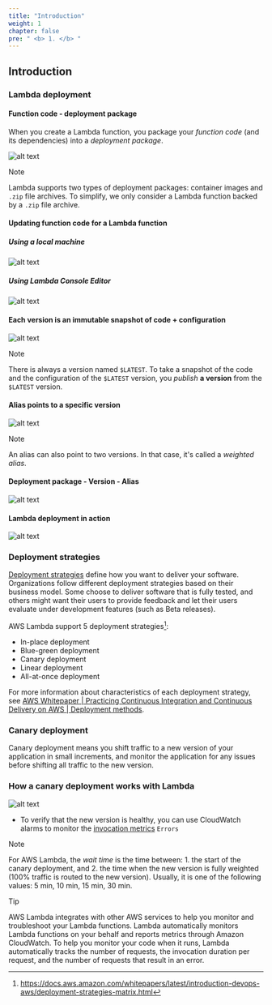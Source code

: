 ```yaml
---
title: "Introduction"
weight: 1
chapter: false
pre: " <b> 1. </b> "
---
```


## Introduction

### Lambda deployment

#### Function code - deployment package

When you create a Lambda function, you package your _function code_ (and its dependencies) into a _deployment package_.

![alt text](/images/diagrams/workshop-5/lambda--deployment-package.drawio.png)

> [!NOTE]
> Lambda supports two types of deployment packages: container images and `.zip` file archives. To simplify, we only consider a Lambda function backed by a `.zip` file archive.

#### Updating function code for a Lambda function

##### Using a local machine

![alt text](/images/diagrams/workshop-5/lambda--update-function-code--local-machine.drawio.png)

##### Using Lambda Console Editor

![alt text](/images/diagrams/workshop-5/lambda--update-function-code--lambda-console-editor.drawio.png)

#### Each version is an immutable snapshot of code + configuration

![alt text](/images/diagrams/workshop-5/lambda--version.drawio.png)

> [!NOTE]
> There is always a version named `$LATEST`. To take a snapshot of the code and the configuration of the `$LATEST` version, you _publish_ **a version** from the `$LATEST` version.

#### Alias points to a specific version

![alt text](/images/diagrams/workshop-5/lambda--alias.drawio.png)

> [!NOTE]
> An alias can also point to two versions. In that case, it's called a _weighted alias_.

#### Deployment package - Version - Alias

![alt text](/images/diagrams/workshop-5/lambda--deployment-package--version--alias.drawio.png)

#### Lambda deployment in action

![alt text](/images/diagrams/workshop-5/lambda--deployment-in-action.drawio.png)

### Deployment strategies

[Deployment strategies](https://docs.aws.amazon.com/whitepapers/latest/introduction-devops-aws/deployment-strategies.html) define how you want to deliver your software. Organizations follow different deployment strategies based on their business model. Some choose to deliver software that is fully tested, and others might want their users to provide feedback and let their users evaluate under development features (such as Beta releases).

AWS Lambda support 5 deployment strategies[^1]:

[^1]: <https://docs.aws.amazon.com/whitepapers/latest/introduction-devops-aws/deployment-strategies-matrix.html>

- In-place deployment
- Blue-green deployment
- Canary deployment
- Linear deployment
- All-at-once deployment

For more information about characteristics of each deployment strategy, see [AWS Whitepaper | Practicing Continuous Integration and Continuous Delivery on AWS | Deployment methods](https://docs.aws.amazon.com/whitepapers/latest/practicing-continuous-integration-continuous-delivery/deployment-methods.html).

### Canary deployment

Canary deployment means you shift traffic to a new version of your application in small increments, and monitor the application for any issues before shifting all traffic to the new version.

### How a canary deployment works with Lambda

![alt text](/images/diagrams/workshop-5/lambda--how-canary-deployment-work.drawio.png)

- To verify that the new version is healthy, you can use CloudWatch alarms to monitor the [invocation metrics](https://docs.aws.amazon.com/lambda/latest/dg/monitoring-metrics-types.html#invocation-metrics) `Errors`

> [!NOTE]
> For AWS Lambda, the _wait time_ is the time between: 1. the start of the canary deployment, and 2. the time when the new version is fully weighted (100% traffic is routed to the new version). Usually, it is one of the following values: 5 min, 10 min, 15 min, 30 min.

> [!TIP]
> AWS Lambda integrates with other AWS services to help you monitor and troubleshoot your Lambda functions. Lambda automatically monitors Lambda functions on your behalf and reports metrics through Amazon CloudWatch. To help you monitor your code when it runs, Lambda automatically tracks the number of requests, the invocation duration per request, and the number of requests that result in an error.
